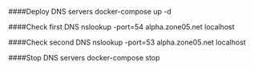 ####Deploy DNS servers
docker-compose up -d

####Check first DNS
nslookup -port=54 alpha.zone05.net localhost

####Check second DNS
nslookup -port=53 alpha.zone05.net localhost

####Stop DNS servers
docker-compose stop